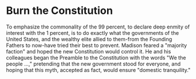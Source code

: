 # Burn the Constitution



To emphasize the commonality
of the 99 percent, to declare deep enmity of interest with the 1 percent, is to do exactly what the
governments of the United States, and the wealthy elite allied to them-from the Founding Fathers to
now-have tried their best to prevent. Madison feared a "majority faction" and hoped the new
Constitution would control it. He and his colleagues began the Preamble to the Constitution with
the words "We the people ...," pretending that the new government stood for everyone, and hoping
that this myth, accepted as fact, would ensure "domestic tranquility."